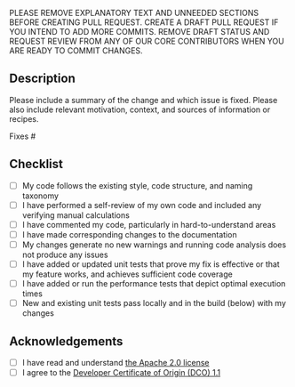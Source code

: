 PLEASE REMOVE EXPLANATORY TEXT AND UNNEEDED SECTIONS BEFORE CREATING PULL REQUEST.  CREATE A DRAFT PULL REQUEST IF YOU INTEND TO ADD MORE COMMITS.  REMOVE DRAFT STATUS AND REQUEST REVIEW FROM ANY OF OUR CORE CONTRIBUTORS WHEN YOU ARE READY TO COMMIT CHANGES.

## Description

Please include a summary of the change and which issue is fixed. Please also include relevant motivation, context, and sources of information or recipes.

Fixes #<!--(add issue number)-->

## Checklist

- [ ] My code follows the existing style, code structure, and naming taxonomy
- [ ] I have performed a self-review of my own code and included any verifying manual calculations
- [ ] I have commented my code, particularly in hard-to-understand areas
- [ ] I have made corresponding changes to the documentation
- [ ] My changes generate no new warnings and running code analysis does not produce any issues
- [ ] I have added or updated unit tests that prove my fix is effective or that my feature works, and achieves sufficient code coverage
- [ ] I have added or run the performance tests that depict optimal execution times
- [ ] New and existing unit tests pass locally and in the build (below) with my changes

## Acknowledgements

- [ ] I have read and understand [the Apache 2.0 license](https://opensource.org/licenses/Apache-2.0)
- [ ] I agree to the [Developer Certificate of Origin (DCO) 1.1](https://developercertificate.org)
